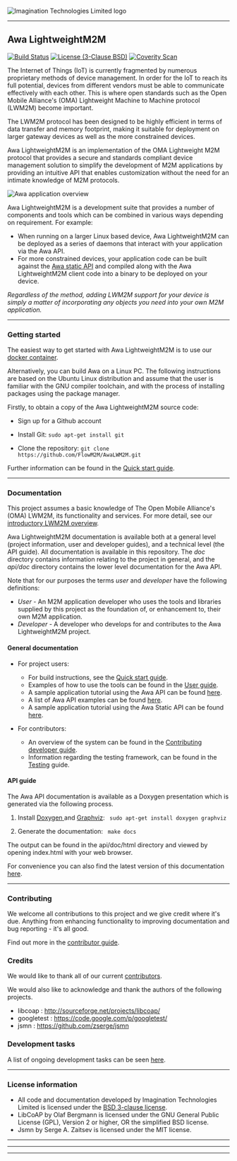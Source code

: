 

![Imagination Technologies Limited logo](doc/images/img.png)

----

## Awa LightweightM2M

[![Build Status](https://travis-ci.org/FlowM2M/AwaLWM2M.svg?branch=master)](https://travis-ci.org/FlowM2M/AwaLWM2M)
[![License (3-Clause BSD)](https://img.shields.io/badge/license-BSD%203--Clause-blue.svg?style=flat-square)](http://opensource.org/licenses/BSD-3-Clause)
[![Coverity Scan](https://scan.coverity.com/projects/8186/badge.svg)](https://scan.coverity.com/projects/flowm2m-awalwm2m)

The Internet of Things (IoT) is currently fragmented by numerous proprietary methods of device management. In order for the IoT to reach its full potential, devices from different vendors must be able to communicate effectively with each other. This is where open standards such as the Open Mobile Alliance's (OMA) Lightweight Machine to Machine protocol (LWM2M) become important.

The LWM2M protocol has been designed to be highly efficient in terms of data transfer and memory footprint, making it  suitable for deployment on larger gateway devices as well as the more constrained devices.

Awa LightweightM2M is an implementation of the OMA Lightweight M2M protocol that provides a secure and standards compliant device management solution to simplify the development of M2M applications by providing an intuitive API that enables customization without the need for an intimate knowledge of M2M protocols.

![Awa application overview](doc/images/Awa_application_overview.png)

Awa LightweightM2M is a development suite that provides a number of components and tools which can be combined in various ways depending on requirement. For example:


* When running on a larger Linux based device, Awa LightweightM2M can be deployed as a series of daemons that interact with your application via the Awa API.
* For more constrained devices, your application code can be built against the [Awa static API](doc/Awa_Static_API.md) and compiled along with the Awa LightweightM2M client code into a binary to be deployed on your device.

*Regardless of the method, adding LWM2M support for your device is simply a matter of incorporating any objects you need into your own M2M application.*

----

###  Getting started

The easiest way to get started with Awa LightweightM2M is to use our [docker container](doc/docker.md).

Alternatively, you can build Awa on a Linux PC.  The following instructions are based on the Ubuntu Linux distribution and assume that the user is familiar with the GNU compiler toolchain, and with the process of installing packages using the package manager.

Firstly, to obtain a copy of the Awa LightweightM2M source code:

 * Sign up for a Github account

 * Install Git:  ```` sudo apt-get install git ````

 * Clone the repository: ```` git clone https://github.com/FlowM2M/AwaLWM2M.git ````


Further information can be found in the [Quick start guide](doc/starters_guide.md).


----

### Documentation

This project assumes a basic knowledge of The Open Mobile Alliance's (OMA) LWM2M, its functionality and services. For more detail, see our [introductory LWM2M overview](doc/lwm2m_overview.md).

Awa LightweightM2M documentation is available both at a general level (project information, user and developer guides), and a technical level (the API guide). All documentation is available in this repository. The *doc* directory contains information relating to the project in general, and the *api/doc* directory contains the lower level documentation for the Awa API.

Note that for our purposes the terms *user* and *developer* have the following definitions:

* *User* - An M2M application developer who uses the tools and libraries supplied by this project as the foundation of, or enhancement to, their own M2M application.
* *Developer* - A developer who develops for and contributes to the Awa LightweightM2M project.


#### General documentation

* For project users:

	* For build instructions, see the [Quick start guide](doc/starters_guide.md).
	* Examples of how to use the tools can be found in the [User guide](doc/userguide.md).
	* A sample application tutorial using the Awa API can be found [here](doc/example_app_api.md).
	* A list of Awa API examples can be found [here](doc/example_api_list.md).
	* A sample application tutorial using the Awa Static API can be found [here](doc/example_app_static_api.md).

* For contributors:

	* An overview of the system can be found in the [Contributing developer guide](doc/developer_guide.md).
	* Information regarding the testing framework, can be found in the [Testing](doc/testing.md) guide.

#### API guide

The Awa API documentation is available as a Doxygen presentation which is generated via the following process.

  1. Install [Doxygen ](http://www.stack.nl/~dimitri/doxygen/download.html) and [Graphviz](http://www.graphviz.org): ```` sudo apt-get install doxygen graphviz````

  2. Generate the documentation: ```` make docs````

The output can be found in the api/doc/html directory and viewed by opening index.html with your web browser.

For convenience you can also find the latest version of this documentation [here](http://flowm2m.github.io/AwaLWM2M-docs/index.html).

----

### Contributing

We welcome all contributions to this project and we give credit where it's due. Anything from enhancing functionality to improving documentation and bug reporting - it's all good.

Find out more in the [contributor guide](CONTRIBUTING.md).

### Credits

We would like to thank all of our current [contributors](CONTRIBUTORS).

We would also like to acknowledge and thank the authors of the following projects.

* libcoap : http://sourceforge.net/projects/libcoap/
* googletest : https://code.google.com/p/googletest/
* jsmn : https://github.com/zserge/jsmn


### Development tasks

A list of ongoing development tasks can be seen [here](https://github.com/FlowM2M/AwaLWM2M/wiki/Development-task-list).


----

### License information

* All code and documentation developed by Imagination Technologies Limited is licensed under the [BSD 3-clause license](LICENSE).
* LibCoAP by Olaf Bergmann is licensed under the GNU General Public License (GPL), Version 2 or higher, OR the simplified BSD license.
* Jsmn by Serge A. Zaitsev is licensed under the MIT license.

----


----
----
